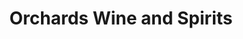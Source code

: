 ---
title: "Orchards Wine and Spirits"
url: /greenwood-village/orchards-wine-and-spirits/
shop: Spirituosen
---